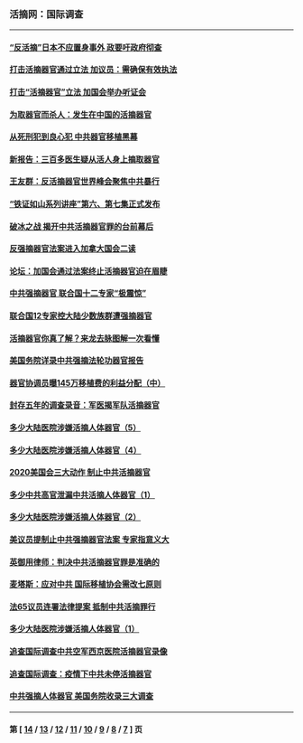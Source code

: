 ### 活摘网：国际调查
---
#### [“反活摘”日本不应置身事外 政要吁政府彻查](../../pages/nf5947/n13971188.md?04240430) 
#### [打击活摘器官通过立法 加议员：需确保有效执法](../../pages/nf5947/n13886356.md?04240430) 
#### [打击“活摘器官”立法 加国会举办听证会](../../pages/nf5947/n13869362.md?04240430) 
#### [为取器官而杀人：发生在中国的活摘器官](../../pages/nf5947/n13794731.md?04240430) 
#### [从死刑犯到良心犯 中共器官移植黑幕](../../pages/nf5947/n13764669.md?04240430) 
#### [新报告：三百多医生疑从活人身上摘取器官](../../pages/nf5947/n13703044.md?04240430) 
#### [王友群：反活摘器官世界峰会聚焦中共暴行](../../pages/nf5947/n13250738.md?04240430) 
#### [“铁证如山系列讲座”第六、第七集正式发布](../../pages/nf5947/n13106287.md?04240430) 
#### [破冰之战 揭开中共活摘器官罪的台前幕后](../../pages/nf5947/n13082457.md?04240430) 
#### [反强摘器官法案进入加拿大国会二读](../../pages/nf5947/n13033450.md?04240430) 
#### [论坛：加国会通过法案终止活摘器官迫在眉睫](../../pages/nf5947/n13029839.md?04240430) 
#### [中共强摘器官 联合国十二专家“极震惊”](../../pages/nf5947/n13024313.md?04240430) 
#### [联合国12专家控大陆少数族群遭强摘器官](../../pages/nf5947/n13023877.md?04240430) 
#### [活摘器官你真了解？来龙去脉图解一次看懂](../../pages/nf5947/n13013820.md?04240430) 
#### [美国务院详录中共强摘法轮功器官报告](../../pages/nf5947/n12944519.md?04240430) 
#### [器官协调员曝145万移植费的利益分配（中）](../../pages/nf5947/n12894547.md?04240430) 
#### [封存五年的调查录音：军医揭军队活摘器官](../../pages/nf5947/n12798692.md?04240430) 
#### [多少大陆医院涉嫌活摘人体器官（5）](../../pages/nf5947/n12768383.md?04240430) 
#### [多少大陆医院涉嫌活摘人体器官（4）](../../pages/nf5947/n12664434.md?04240430) 
#### [2020美国会三大动作 制止中共活摘器官](../../pages/nf5947/n12682004.md?04240430) 
#### [多少中共高官泄漏中共活摘人体器官（1）](../../pages/nf5947/n12671234.md?04240430) 
#### [多少大陆医院涉嫌活摘人体器官（2）](../../pages/nf5947/n12655589.md?04240430) 
#### [美议员提制止中共强摘器官法案 专家指意义大](../../pages/nf5947/n12630561.md?04240430) 
#### [英御用律师：判决中共活摘器官罪是准确的](../../pages/nf5947/n12580740.md?04240430) 
#### [麦塔斯：应对中共 国际移植协会需改七原则](../../pages/nf5947/n12514711.md?04240430) 
#### [法65议员连署法律提案 抵制中共活摘罪行](../../pages/nf5947/n12437047.md?04240430) 
#### [多少大陆医院涉嫌活摘人体器官（1）](../../pages/nf5947/n12414284.md?04240430) 
#### [追查国际调查中共空军西京医院活摘器官录像](../../pages/nf5947/n12348837.md?04240430) 
#### [追查国际调查：疫情下中共未停活摘器官](../../pages/nf5947/n12273415.md?04240430) 
#### [中共强摘人体器官 美国务院收录三大调查](../../pages/nf5947/n12181488.md?04240430) 

---
#### 第 [ [14](./14.md?04240430) / [13](./13.md?04240430) / [12](./12.md?04240430) / [11](./11.md?04240430) / [10](./10.md?04240430) / [9](./9.md?04240430) / [8](./8.md?04240430) / [7](./7.md?04240430) ] 页
